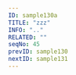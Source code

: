 ```yaml
---
ID: sample130a
TITLE: "zzz"
INFO: ".."
RELATED: ""
seqNo: 45
prevID: sample130
nextID: sample131
---
```

